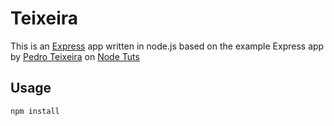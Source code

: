 # Teixeira

This is an [Express](http://expressjs.com/) app written in node.js based on the
example Express app by [Pedro Teixeira](https://twitter.com/pedrogteixeira) on
[Node Tuts](http://nodetuts.com)

## Usage

`npm install`
